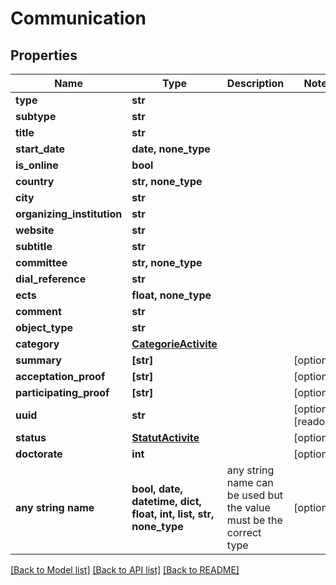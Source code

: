 # Communication


## Properties
Name | Type | Description | Notes
------------ | ------------- | ------------- | -------------
**type** | **str** |  | 
**subtype** | **str** |  | 
**title** | **str** |  | 
**start_date** | **date, none_type** |  | 
**is_online** | **bool** |  | 
**country** | **str, none_type** |  | 
**city** | **str** |  | 
**organizing_institution** | **str** |  | 
**website** | **str** |  | 
**subtitle** | **str** |  | 
**committee** | **str, none_type** |  | 
**dial_reference** | **str** |  | 
**ects** | **float, none_type** |  | 
**comment** | **str** |  | 
**object_type** | **str** |  | 
**category** | [**CategorieActivite**](CategorieActivite.md) |  | 
**summary** | **[str]** |  | [optional] 
**acceptation_proof** | **[str]** |  | [optional] 
**participating_proof** | **[str]** |  | [optional] 
**uuid** | **str** |  | [optional] [readonly] 
**status** | [**StatutActivite**](StatutActivite.md) |  | [optional] 
**doctorate** | **int** |  | [optional] 
**any string name** | **bool, date, datetime, dict, float, int, list, str, none_type** | any string name can be used but the value must be the correct type | [optional]

[[Back to Model list]](../README.md#documentation-for-models) [[Back to API list]](../README.md#documentation-for-api-endpoints) [[Back to README]](../README.md)


